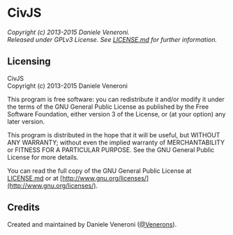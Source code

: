 # CivJS

_Copyright (c) 2013-2015 Daniele Veneroni._  
_Released under GPLv3 License. See [LICENSE.md](LICENSE.md) for further information._

## Licensing

CivJS  
Copyright (c) 2013-2015 Daniele Veneroni  

This program is free software: you can redistribute it and/or modify it under the terms of the GNU General Public License as published by the Free Software Foundation, either version 3 of the License, or (at your option) any later version.  

This program is distributed in the hope that it will be useful, but WITHOUT ANY WARRANTY; without even the implied warranty of
MERCHANTABILITY or FITNESS FOR A PARTICULAR PURPOSE. See the GNU General Public License for more details.  

You can read the full copy of the GNU General Public License at [LICENSE.md](LICENSE.md) or at [http://www.gnu.org/licenses/](http://www.gnu.org/licenses/).  

## Credits

Created and maintained by Daniele Veneroni ([@Venerons](http://twitter.com/Venerons)).
